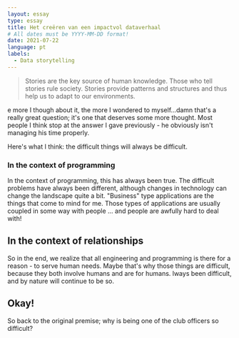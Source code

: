 ```yaml
---
layout: essay
type: essay
title: Het creëren van een impactvol dataverhaal
# All dates must be YYYY-MM-DD format!
date: 2021-07-22
language: pt
labels:
  - Data storytelling
---
```



> Stories are the key source of human knowledge. Those who tell stories rule society. Stories provide patterns and structures and thus help us to adapt to our environments.

e more I though about it, the more I wondered to myself...damn that's a really great question; it's one that deserves some more thought. Most people I think stop at the answer I gave previously - he obviously isn't managing his time properly.

Here's what I think: the difficult things will always be difficult.

### In the context of programming

In the context of programming, this has always been true. The difficult problems have always been different, although changes in technology can change the landscape quite a bit. "Business" type applications are the things that come to mind for me. Those types of applications are usually coupled in some way with people ... and people are awfully hard to deal with!

## In the context of relationships

So in the end, we realize that all engineering and programming is there for a reason - to serve human needs. Maybe that's why those things are difficult, because they both involve humans and are for humans.
lways been difficult, and by nature will continue to be so.

## Okay!

So back to the original premise; why is being one of the club officers so difficult?
